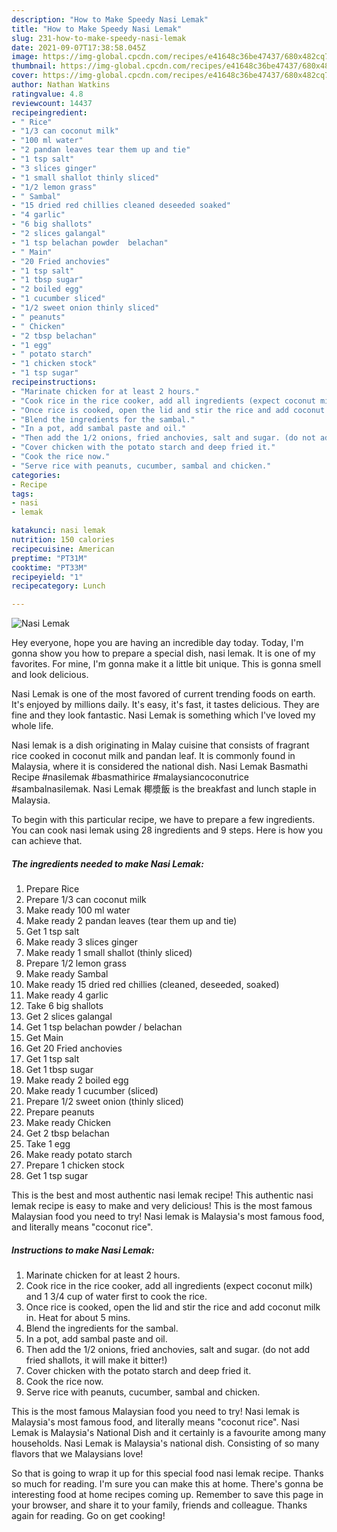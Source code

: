 ```yaml
---
description: "How to Make Speedy Nasi Lemak"
title: "How to Make Speedy Nasi Lemak"
slug: 231-how-to-make-speedy-nasi-lemak
date: 2021-09-07T17:38:58.045Z
image: https://img-global.cpcdn.com/recipes/e41648c36be47437/680x482cq70/nasi-lemak-recipe-main-photo.jpg
thumbnail: https://img-global.cpcdn.com/recipes/e41648c36be47437/680x482cq70/nasi-lemak-recipe-main-photo.jpg
cover: https://img-global.cpcdn.com/recipes/e41648c36be47437/680x482cq70/nasi-lemak-recipe-main-photo.jpg
author: Nathan Watkins
ratingvalue: 4.8
reviewcount: 14437
recipeingredient:
- " Rice"
- "1/3 can coconut milk"
- "100 ml water"
- "2 pandan leaves tear them up and tie"
- "1 tsp salt"
- "3 slices ginger"
- "1 small shallot thinly sliced"
- "1/2 lemon grass"
- " Sambal"
- "15 dried red chillies cleaned deseeded soaked"
- "4 garlic"
- "6 big shallots"
- "2 slices galangal"
- "1 tsp belachan powder  belachan"
- " Main"
- "20 Fried anchovies"
- "1 tsp salt"
- "1 tbsp sugar"
- "2 boiled egg"
- "1 cucumber sliced"
- "1/2 sweet onion thinly sliced"
- " peanuts"
- " Chicken"
- "2 tbsp belachan"
- "1 egg"
- " potato starch"
- "1 chicken stock"
- "1 tsp sugar"
recipeinstructions:
- "Marinate chicken for at least 2 hours."
- "Cook rice in the rice cooker, add all ingredients (expect coconut milk) and 1 3/4 cup of water first to cook the rice."
- "Once rice is cooked, open the lid and stir the rice and add coconut milk in. Heat for about 5 mins."
- "Blend the ingredients for the sambal."
- "In a pot, add sambal paste and oil."
- "Then add the 1/2 onions, fried anchovies, salt and sugar. (do not add fried shallots, it will make it bitter!)"
- "Cover chicken with the potato starch and deep fried it."
- "Cook the rice now."
- "Serve rice with peanuts, cucumber, sambal and chicken."
categories:
- Recipe
tags:
- nasi
- lemak

katakunci: nasi lemak 
nutrition: 150 calories
recipecuisine: American
preptime: "PT31M"
cooktime: "PT33M"
recipeyield: "1"
recipecategory: Lunch

---
```



![Nasi Lemak](https://img-global.cpcdn.com/recipes/e41648c36be47437/680x482cq70/nasi-lemak-recipe-main-photo.jpg)

Hey everyone, hope you are having an incredible day today. Today, I'm gonna show you how to prepare a special dish, nasi lemak. It is one of my favorites. For mine, I'm gonna make it a little bit unique. This is gonna smell and look delicious.

Nasi Lemak is one of the most favored of current trending foods on earth. It's enjoyed by millions daily. It's easy, it's fast, it tastes delicious. They are fine and they look fantastic. Nasi Lemak is something which I've loved my whole life.

Nasi lemak is a dish originating in Malay cuisine that consists of fragrant rice cooked in coconut milk and pandan leaf. It is commonly found in Malaysia, where it is considered the national dish. Nasi Lemak Basmathi Recipe #nasilemak #basmathirice #malaysiancoconutrice #sambalnasilemak. Nasi Lemak 椰漿飯 is the breakfast and lunch staple in Malaysia.


To begin with this particular recipe, we have to prepare a few ingredients. You can cook nasi lemak using 28 ingredients and 9 steps. Here is how you can achieve that.

<!--inarticleads1-->

##### The ingredients needed to make Nasi Lemak:

1. Prepare  Rice
1. Prepare 1/3 can coconut milk
1. Make ready 100 ml water
1. Make ready 2 pandan leaves (tear them up and tie)
1. Get 1 tsp salt
1. Make ready 3 slices ginger
1. Make ready 1 small shallot (thinly sliced)
1. Prepare 1/2 lemon grass
1. Make ready  Sambal
1. Make ready 15 dried red chillies (cleaned, deseeded, soaked)
1. Make ready 4 garlic
1. Take 6 big shallots
1. Get 2 slices galangal
1. Get 1 tsp belachan powder / belachan
1. Get  Main
1. Get 20 Fried anchovies
1. Get 1 tsp salt
1. Get 1 tbsp sugar
1. Make ready 2 boiled egg
1. Make ready 1 cucumber (sliced)
1. Prepare 1/2 sweet onion (thinly sliced)
1. Prepare  peanuts
1. Make ready  Chicken
1. Get 2 tbsp belachan
1. Take 1 egg
1. Make ready  potato starch
1. Prepare 1 chicken stock
1. Get 1 tsp sugar


This is the best and most authentic nasi lemak recipe! This authentic nasi lemak recipe is easy to make and very delicious! This is the most famous Malaysian food you need to try! Nasi lemak is Malaysia&#39;s most famous food, and literally means &#34;coconut rice&#34;. 

<!--inarticleads2-->

##### Instructions to make Nasi Lemak:

1. Marinate chicken for at least 2 hours.
1. Cook rice in the rice cooker, add all ingredients (expect coconut milk) and 1 3/4 cup of water first to cook the rice.
1. Once rice is cooked, open the lid and stir the rice and add coconut milk in. Heat for about 5 mins.
1. Blend the ingredients for the sambal.
1. In a pot, add sambal paste and oil.
1. Then add the 1/2 onions, fried anchovies, salt and sugar. (do not add fried shallots, it will make it bitter!)
1. Cover chicken with the potato starch and deep fried it.
1. Cook the rice now.
1. Serve rice with peanuts, cucumber, sambal and chicken.


This is the most famous Malaysian food you need to try! Nasi lemak is Malaysia&#39;s most famous food, and literally means &#34;coconut rice&#34;. Nasi Lemak is Malaysia&#39;s National Dish and it certainly is a favourite among many households. Nasi Lemak is Malaysia&#39;s national dish. Consisting of so many flavors that we Malaysians love! 

So that is going to wrap it up for this special food nasi lemak recipe. Thanks so much for reading. I'm sure you can make this at home. There's gonna be interesting food at home recipes coming up. Remember to save this page in your browser, and share it to your family, friends and colleague. Thanks again for reading. Go on get cooking!
